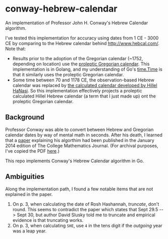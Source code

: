 # conway-hebrew-calendar
An implementation of Professor John H. Conway's Hebrew Calendar algorithm.

I've tested this implementation for accuracy using dates from 1 CE - 3000 CE by
comparing to the Hebrew calendar behind http://www.hebcal.com/. Note that:

*  Results prior to the adoption of the Gregorian calendar (~1752, depending on
   location) use the [proleptic Gregorian
   calendar](https://en.wikipedia.org/wiki/Proleptic_Gregorian_calendar). This
   implementation is in Golang, and my understanding of Go's
   [time.Time](https://golang.org/src/time/time.go?s=6278:7279#L117) is that it
   similarly uses the proleptic Gregorian calendar.
*  Some time between 70 and 1178 CE, the observation-based Hebrew calendar was
   replaced by [the calculated calendar developed by Hillel
   HaNasi](https://en.wikipedia.org/wiki/Hillel_II#Fixing_of_the_calendar). So
   this implementation effectively projects a proleptic calculated Hillel Hebrew
   calendar (a term that I just made up) ont the proleptic Gregorian calendar.

## Background

Professor Conway was able to convert between Hebrew and Gregorian calendar dates
by way of mental math in seconds. After his death, I learned that a
[paper](https://slusky.ku.edu/wp-content/uploads/2020/08/CONWAY-AGUS-SLUSKY-PDF.pdf)
explaining his algorthim had been published in the January 2014 edition of The
College Mathematics Journal. (For archival purposes, I've copied the PDF
[here](pdf/conway-agus-slusky.pdf).)

This repo implements Conway's Hebrew Calendar algorithm in Go.

## Ambiguities

Along the implementation path, I found a few notable items that are not explained in
the paper.

1. On p. 3, when calculating the date of Rosh Hashannah, _truncate_, don't
   round.  This seems to contradict the paper which states that Sept 29.5 -->
   Sept 30, but author David Slusky told me to truncate and empirical evidence
   is that truncating works.
1. On p. 3, when calculating `SHE`, use `4` in the tens digit if the _outgoing_
   year was a leap year.
